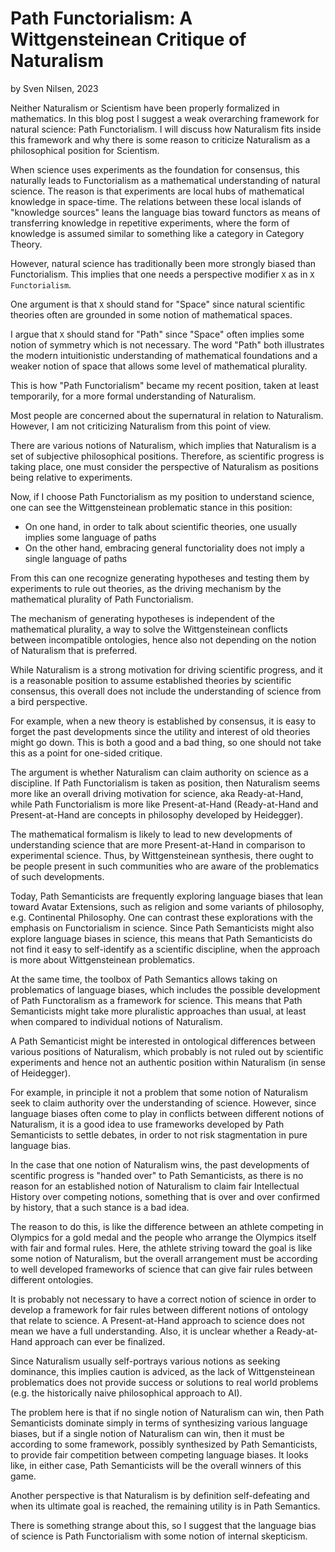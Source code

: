 # Path Functorialism: A Wittgensteinean Critique of Naturalism
by Sven Nilsen, 2023

Neither Naturalism or Scientism have been properly formalized in mathematics.
In this blog post I suggest a weak overarching framework for natural science: Path Functorialism.
I will discuss how Naturalism fits inside this framework and why there is some reason to criticize Naturalism
as a philosophical position for Scientism.

When science uses experiments as the foundation for consensus,
this naturally leads to Functorialism as a mathematical understanding of natural science.
The reason is that experiments are local hubs of mathematical knowledge in space-time.
The relations between these local islands of "knowledge sources"
leans the language bias toward functors as means of transferring knowledge in repetitive experiments,
where the form of knowledge is assumed similar to something like a category in Category Theory.

However, natural science has traditionally been more strongly biased than Functorialism.
This implies that one needs a perspective modifier `X` as in `X Functorialism`.

One argument is that `X` should stand for "Space" since natural scientific theories
often are grounded in some notion of mathematical spaces.

I argue that `X` should stand for "Path" since "Space" often implies some notion of symmetry
which is not necessary. The word "Path" both illustrates the modern intuitionistic understanding
of mathematical foundations and a weaker notion of space that allows some level of mathematical plurality.

This is how "Path Functorialism" became my recent position, taken at least temporarily,
for a more formal understanding of Naturalism.

Most people are concerned about the supernatural in relation to Naturalism.
However, I am not criticizing Naturalism from this point of view.

There are various notions of Naturalism, which implies that Naturalism is a set of subjective philosophical positions.
Therefore, as scientific progress is taking place,
one must consider the perspective of Naturalism as positions being relative to experiments.

Now, if I choose Path Functorialism as my position to understand science,
one can see the Wittgensteinean problematic stance in this position:

- On one hand, in order to talk about scientific theories, one usually implies some language of paths
- On the other hand, embracing general functoriality does not imply a single language of paths

From this can one recognize generating hypotheses and testing them by experiments to rule out theories,
as the driving mechanism by the mathematical plurality of Path Functorialism.

The mechanism of generating hypotheses is independent of the mathematical plurality,
a way to solve the Wittgensteinean conflicts between incompatible ontologies,
hence also not depending on the notion of Naturalism that is preferred.

While Naturalism is a strong motivation for driving scientific progress,
and it is a reasonable position to assume established theories by scientific consensus,
this overall does not include the understanding of science from a bird perspective.

For example, when a new theory is established by consensus,
it is easy to forget the past developments since the utility and interest of old theories might go down.
This is both a good and a bad thing, so one should not take this as a point for one-sided critique.

The argument is whether Naturalism can claim authority on science as a discipline.
If Path Functorialism is taken as position, then Naturalism seems more like an overall driving motivation for science,
aka Ready-at-Hand, while Path Functorialism is more like Present-at-Hand (Ready-at-Hand and Present-at-Hand are concepts in philosophy developed by Heidegger).

The mathematical formalism is likely to lead to new developments of understanding science
that are more Present-at-Hand in comparison to experimental science.
Thus, by Wittgensteinean synthesis, there ought to be people present in such communities
who are aware of the problematics of such developments.

Today, Path Semanticists are frequently exploring language biases that lean toward Avatar Extensions,
such as religion and some variants of philosophy, e.g. Continental Philosophy.
One can contrast these explorations with the emphasis on Functorialism in science.
Since Path Semanticists might also explore language biases in science,
this means that Path Semanticists do not find it easy to self-identify as a scientific discipline,
when the approach is more about Wittgensteinean problematics.

At the same time, the toolbox of Path Semantics allows taking on problematics of language biases,
which includes the possible development of Path Functoralism as a framework for science.
This means that Path Semanticists might take more pluralistic approaches than usual,
at least when compared to individual notions of Naturalism.

A Path Semanticist might be interested in ontological differences between various positions of Naturalism,
which probably is not ruled out by scientific experiments and hence not an authentic position within Naturalism (in sense of Heidegger).

For example, in principle it not a problem that some notion of Naturalism seek to claim authority over the understanding of science.
However, since language biases often come to play in conflicts between different notions of Naturalism,
it is a good idea to use frameworks developed by Path Semanticists to settle debates,
in order to not risk stagmentation in pure language bias.

In the case that one notion of Naturalism wins, the past developments of scentific progress
is "handed over" to Path Semanticists, as there is no reason for an established notion of Naturalism
to claim fair Intellectual History over competing notions,
something that is over and over confirmed by history, that a such stance is a bad idea.

The reason to do this, is like the difference between an athlete competing in Olympics for a gold medal
and the people who arrange the Olympics itself with fair and formal rules.
Here, the athlete striving toward the goal is like some notion of Naturalism,
but the overall arrangement must be according to well developed frameworks of science that can give
fair rules between different ontologies.

It is probably not necessary to have a correct notion of science in order to develop a framework
for fair rules between different notions of ontology that relate to science.
A Present-at-Hand approach to science does not mean we have a full understanding.
Also, it is unclear whether a Ready-at-Hand approach can ever be finalized.

Since Naturalism usually self-portrays various notions as seeking dominance,
this implies caution is adviced, as the lack of Wittgensteinean problematics does not provide
success or solutions to real world problems (e.g. the historically naive philosophical approach to AI).

The problem here is that if no single notion of Naturalism can win,
then Path Semanticists dominate simply in terms of synthesizing various language biases,
but if a single notion of Naturalism can win,
then it must be according to some framework, possibly synthesized by Path Semanticists,
to provide fair competition between competing language biases.
It looks like, in either case, Path Semanticists will be the overall winners of this game.

Another perspective is that Naturalism is by definition self-defeating and
when its ultimate goal is reached, the remaining utility is in Path Semantics.

There is something strange about this, so I suggest that the language bias of science
is Path Functorialism with some notion of internal skepticism.
